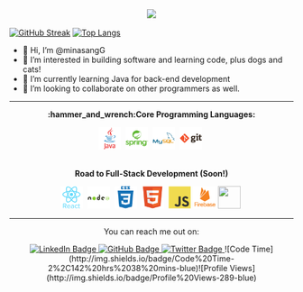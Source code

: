 <div class="header" align="center">
    <img src="https://media.giphy.com/media/v1.Y2lkPTc5MGI3NjExNGI3N2ZjNDQ4ODcxYTk1MmI2YjVlNmNkYzA4NWNkZDA4ZWFmODA0NCZjdD1z/M9gbBd9nbDrOTu1Mqx/giphy.gif">
</div>

[![GitHub Streak](http://github-readme-streak-stats.herokuapp.com?user=minasangG&theme=react&hide_border=true)](https://git.io/streak-stats)
[![Top Langs](https://github-readme-stats.vercel.app/api/top-langs/?username=minasangG&layout=compact&theme=vision-friendly-dark)](https://github.com/anuraghazra/github-readme-stats)

- 👋 Hi, I’m @minasangG
- 👀 I’m interested in building software and learning code, plus dogs and cats!
- 🌱 I’m currently learning Java for back-end development
- 💞️ I’m looking to collaborate on other programmers as well.

---
<div align="center">
<p align="center"><b> :hammer_and_wrench:Core Programming Languages: </b></p>
  <img src="https://github.com/devicons/devicon/blob/master/icons/java/java-original-wordmark.svg" title="Java" alt="Java" width="40" height="40"/>&nbsp;
  <img src="https://github.com/devicons/devicon/blob/master/icons/spring/spring-original-wordmark.svg" title="Spring" alt="Spring" width="40" height="40"/>&nbsp;
  <img src="https://github.com/devicons/devicon/blob/master/icons/mysql/mysql-original-wordmark.svg" title="MySQL"  alt="MySQL" width="40" height="40"/>&nbsp;
  <img src="https://github.com/devicons/devicon/blob/master/icons/git/git-original-wordmark.svg" title="Git" alt="Git" width="40" height="40"/>&nbsp;
</div>&nbsp;

<div align="center">
    <p align="center"> <b>Road to Full-Stack Development (Soon!) </b></p>
  <img src="https://github.com/devicons/devicon/blob/master/icons/react/react-original-wordmark.svg" title="React" alt="React" width="40" height="40"/>&nbsp;
  <img src="https://github.com/devicons/devicon/blob/master/icons/nodejs/nodejs-original-wordmark.svg" title="NodeJS" alt="NodeJS" width="40" height="40"/>&nbsp;
  <img src="https://github.com/devicons/devicon/blob/master/icons/css3/css3-plain-wordmark.svg"  title="CSS3" alt="CSS" width="40" height="40"/>&nbsp;
  <img src="https://github.com/devicons/devicon/blob/master/icons/html5/html5-original.svg" title="HTML5" alt="HTML" width="40" height="40"/>&nbsp;
  <img src="https://github.com/devicons/devicon/blob/master/icons/javascript/javascript-original.svg" title="JavaScript" alt="JavaScript" width="40">
  <img src="https://github.com/devicons/devicon/blob/master/icons/firebase/firebase-plain-wordmark.svg" title="Firebase" alt="Firebase" width="40" height="40"/>
    <img src="https://cdn.jsdelivr.net/gh/devicons/devicon/icons/mongodb/mongodb-original.svg" width="40" height="40" />&nbsp;
</div>

---

<p align="center">You can reach me out on:</p>

<div id="badges" align="center">
    <a href="https://www.linkedin.com/in/clarkwilliamcabaron/">
  <img src="https://img.shields.io/badge/linkedin-0A66C2?style=for-the-badge&logo=linkedin&logoColor=white" alt="LinkedIn Badge"/>
    </a>
    <a href="https://github.com/minasangG">
  <img src="https://img.shields.io/badge/GitHub-red?style=for-the-badge&logo=github&logoColor=white" alt="GitHub Badge"/>
    </a>
    <a href="https://twitter.com/nyarkieeee">
  <img src="https://img.shields.io/badge/Twitter-blue?style=for-the-badge&logo=twitter&logoColor=white" alt="Twitter Badge"/>
    </a>
    ![Code Time](http://img.shields.io/badge/Code%20Time-2%2C142%20hrs%2038%20mins-blue)![Profile Views](http://img.shields.io/badge/Profile%20Views-289-blue)
</div>
